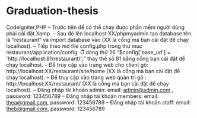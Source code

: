 # Graduation-thesis
CodeIgniter,PHP
–	Trước tiên để có thể chạy được phần mềm người dùng phải cài đặt Xamp.
–	Sau đó lên localhost:XX/phpmyadmin tạo database tên là “restaurant” và import database vào (XX là cổng mà bạn cài đặt để chạy localhost).
–	Tiếp theo mở file config.php trong thư mục restaurant/application/config. Ở dòng thứ 26 “$config['base_url'] = 'http://localhost:81/restaurant/';” thay thế số 81 bằng cổng bạn cài đặt để chạy localhost.
–	Để truy cập vào trang web cho client gõ: http://localhost:XX/restaurant/site/home (XX là cổng mà bạn cài đặt để chạy localhost).
–	Để truy cập vào trang web quản trị gõ : http://localhost:XX/restaurant/ (XX là cổng mà bạn cài đặt để chạy localhost).
–	Đăng nhập tài khoản admin: email: admin@admin.com , password: 123456789
–	Đăng nhập tài khoản members: email: thea@gmail.com, password: 123456789
–	Đăng nhập tài khoản staff: email: theb@gmail.com, password: 123456789
